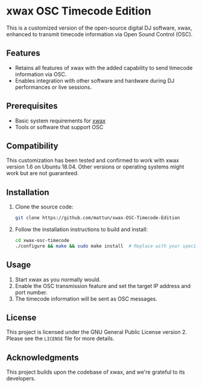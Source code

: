 # xwax OSC Timecode Edition

This is a customized version of the open-source digital DJ software, xwax, enhanced to transmit timecode information via Open Sound Control (OSC).

## Features

- Retains all features of xwax with the added capability to send timecode information via OSC.
- Enables integration with other software and hardware during DJ performances or live sessions.

## Prerequisites

- Basic system requirements for [xwax](http://xwax.org/)
- Tools or software that support OSC

## Compatibility

This customization has been tested and confirmed to work with xwax version 1.6 on Ubuntu 18.04. Other versions or operating systems might work but are not guaranteed.

## Installation

1. Clone the source code:
   ```bash
   git clone https://github.com/mattun/xwax-OSC-Timecode-Edition

2. Follow the installation instructions to build and install:
   ```bash
   cd xwax-osc-timecode
   ./configure && make && sudo make install  # Replace with your specific installation steps if different

## Usage

1. Start xwax as you normally would.
2. Enable the OSC transmission feature and set the target IP address and port number.
3. The timecode information will be sent as OSC messages.

## License

This project is licensed under the GNU General Public License version 2. Please see the `LICENSE` file for more details.

## Acknowledgments

This project builds upon the codebase of xwax, and we're grateful to its developers.
